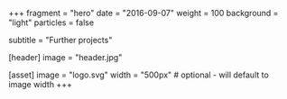 +++
fragment = "hero"
date = "2016-09-07"
weight = 100
background = "light"
particles = false

subtitle = "Further projects"

[header]
  image = "header.jpg"

[asset]
  image = "logo.svg"
  width = "500px" # optional - will default to image width
+++

